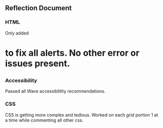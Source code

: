 ## Reflection Document

### HTML

Only added <h1> to fix all alerts. No other error or issues present.

### Accessibility

Passed all Wave accessiblitity recommendations.

### CSS

CSS is getting more complex and tedious. Worked on each grid portion 1 at a time while commenting all other css.
